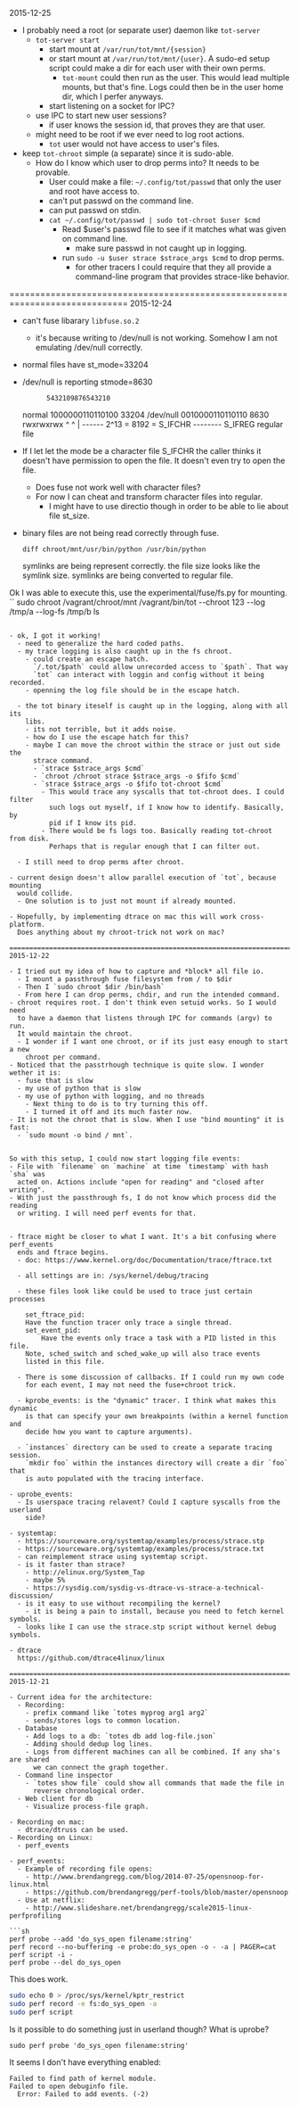 2015-12-25

- I probably need a root (or separate user) daemon like `tot-server`
  - `tot-server start`
    - start mount at `/var/run/tot/mnt/{session}`
    - or start mount at `/var/run/tot/mnt/{user}`. A sudo-ed setup script
      could make a dir for each user with their own perms.
      - `tot-mount` could then run as the user. This would lead multiple
        mounts, but that's fine. Logs could then be in the user home dir,
        which I perfer anyways.
    - start listening on a socket for IPC?
  - use IPC to start new user sessions?
    - if user knows the session id, that proves they are that user.
  - might need to be root if we ever need to log root actions.
    - `tot` user would not have access to user's files.
- keep `tot-chroot` simple (a separate) since it is sudo-able.
  - How do I know which user to drop perms into? It needs to be provable.
    - User could make a file: `~/.config/tot/passwd` that only the user
      and root have access to.
    - can't put passwd on the command line.
    - can put passwd on stdin.
    - `cat ~/.config/tot/passwd | sudo tot-chroot $user $cmd`
      - Read $user's passwd file to see if it matches what was given on
        command line.
        - make sure passwd in not caught up in logging.
      - run `sudo -u $user strace $strace_args $cmd` to drop perms.
        - for other tracers I could require that they all provide a
          command-line program that provides strace-like behavior.
          

=============================================================================
2015-12-24

- can't fuse libarary `libfuse.so.2`
  - it's because writing to /dev/null is not working. Somehow I am not
    emulating /dev/null correctly.

- normal files have st_mode=33204
- /dev/null is reporting stmode=8630


            5432109876543210
  normal    1000000110110100 33204
  /dev/null 0010000110110110 8630
                   rwxrwxrwx
            ^ ^
            | \------ 2^13 = 8192 = S_IFCHR
            \-------- S_IFREG regular file

- If I let let the mode be a character file S_IFCHR the caller thinks
  it doesn't have permission to open the file. It doesn't even try to open the
  file.
  - Does fuse not work well with character files?
  - For now I can cheat and transform character files into regular.
    - I might have to use directio though in order to be able to lie about
      file st_size.

- binary files are not being read correctly through fuse.

  `diff chroot/mnt/usr/bin/python /usr/bin/python`

  symlinks are being represent correctly. the file size looks like the symlink
  size.
  symlinks are being converted to regular file.

Ok I was able to execute this, use the experimental/fuse/fs.py for mounting.
``
sudo chroot /vagrant/chroot/mnt /vagrant/bin/tot --chroot 123 --log /tmp/a --log-fs /tmp/b ls
```

- ok, I got it working!
  - need to generalize the hard coded paths.
  - my trace logging is also caught up in the fs chroot.
    - could create an escape hatch.
      `/.tot/$path` could allow unrecorded access to `$path`. That way
      `tot` can interact with loggin and config without it being recorded.
    - openning the log file should be in the escape hatch.

  - the tot binary iteself is caught up in the logging, along with all its
    libs.
    - its not terrible, but it adds noise.
    - how do I use the escape hatch for this?
    - maybe I can move the chroot within the strace or just out side the
      strace command.
      - `strace $strace_args $cmd`
      - `chroot /chroot strace $strace_args -o $fifo $cmd`
      - `strace $strace_args -o $fifo tot-chroot $cmd`
        - This would trace any syscalls that tot-chroot does. I could filter
          such logs out myself, if I know how to identify. Basically, by
          pid if I know its pid.
        - There would be fs logs too. Basically reading tot-chroot from disk.
          Perhaps that is regular enough that I can filter out.

  - I still need to drop perms after chroot.

- current design doesn't allow parallel execution of `tot`, because mounting
  would collide.
  - One solution is to just not mount if already mounted.

- Hopefully, by implementing dtrace on mac this will work cross-platform.
  Does anything about my chroot-trick not work on mac?

=============================================================================
2015-12-22

- I tried out my idea of how to capture and *block* all file io.
  - I mount a passthrough fuse filesystem from / to $dir
  - Then I `sudo chroot $dir /bin/bash`
  - From here I can drop perms, chdir, and run the intended command.
- chroot requires root. I don't think even setuid works. So I would need
  to have a daemon that listens through IPC for commands (argv) to run.
  It would maintain the chroot.
  - I wonder if I want one chroot, or if its just easy enough to start a new
    chroot per command.
- Noticed that the passtrhough technique is quite slow. I wonder wether it is:
  - fuse that is slow
  - my use of python that is slow
  - my use of python with logging, and no threads
    - Next thing to do is to try turning this off.
    - I turned it off and its much faster now.
- It is not the chroot that is slow. When I use "bind mounting" it is fast:
  - `sudo mount -o bind / mnt`.


So with this setup, I could now start logging file events:
- File with `filename` on `machine` at time `timestamp` with hash `sha` was
  acted on. Actions include "open for reading" and "closed after writing".
- With just the passthrough fs, I do not know which process did the reading
  or writing. I will need perf events for that.


- ftrace might be closer to what I want. It's a bit confusing where perf_events
  ends and ftrace begins.
  - doc: https://www.kernel.org/doc/Documentation/trace/ftrace.txt

  - all settings are in: /sys/kernel/debug/tracing

  - these files look like could be used to trace just certain processes

    set_ftrace_pid:
	Have the function tracer only trace a single thread.
    set_event_pid:
        Have the events only trace a task with a PID listed in this file.
	Note, sched_switch and sched_wake_up will also trace events
	listed in this file.

  - There is some discussion of callbacks. If I could run my own code
    for each event, I may not need the fuse+chroot trick.

  - kprobe_events: is the "dynamic" tracer. I think what makes this dynamic
    is that can specify your own breakpoints (within a kernel function and
    decide how you want to capture arguments).

  - `instances` directory can be used to create a separate tracing session.
    `mkdir foo` within the instances directory will create a dir `foo` that
    is auto populated with the tracing interface.

- uprobe_events:
  - Is userspace tracing relavent? Could I capture syscalls from the userland
    side?

- systemtap:
  - https://sourceware.org/systemtap/examples/process/strace.stp
  - https://sourceware.org/systemtap/examples/process/strace.txt
  - can reimplement strace using systemtap script.
  - is it faster than strace?
    - http://elinux.org/System_Tap
    - maybe 5%
    - https://sysdig.com/sysdig-vs-dtrace-vs-strace-a-technical-discussion/
  - is it easy to use without recompiling the kernel?
    - it is being a pain to install, because you need to fetch kernel symbols.
  - looks like I can use the strace.stp script without kernel debug symbols.

- dtrace
  https://github.com/dtrace4linux/linux

=============================================================================
2015-12-21

- Current idea for the architecture:
  - Recording:
    - prefix command like `totes myprog arg1 arg2`
    - sends/stores logs to common location.
  - Database
    - Add logs to a db: `totes db add log-file.json`
    - Adding should dedup log lines.
    - Logs from different machines can all be combined. If any sha's are shared
      we can connect the graph together.
  - Command line inspector
    - `totes show file` could show all commands that made the file in
      reverse chronological order.
  - Web client for db
    - Visualize process-file graph.

- Recording on mac:
  - dtrace/dtruss can be used.
- Recording on Linux:
  - perf_events

- perf_events:
  - Example of recording file opens:
    - http://www.brendangregg.com/blog/2014-07-25/opensnoop-for-linux.html
    - https://github.com/brendangregg/perf-tools/blob/master/opensnoop
  - Use at netflix:
    - http://www.slideshare.net/brendangregg/scale2015-linux-perfprofiling

```sh
perf probe --add 'do_sys_open filename:string'
perf record --no-buffering -e probe:do_sys_open -o - -a | PAGER=cat perf script -i -
perf probe --del do_sys_open
```

This does work.
```sh
sudo echo 0 > /proc/sys/kernel/kptr_restrict
sudo perf record -e fs:do_sys_open -a
sudo perf script
```

Is it possible to do something just in userland though? What is uprobe?


```
sudo perf probe 'do_sys_open filename:string'
```

It seems I don't have everything enabled:
```
Failed to find path of kernel module.
Failed to open debuginfo file.
  Error: Failed to add events. (-2)
```
